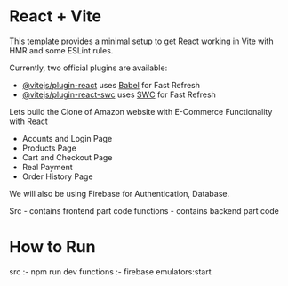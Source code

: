 # React + Vite

This template provides a minimal setup to get React working in Vite with HMR and some ESLint rules.

Currently, two official plugins are available:

- [@vitejs/plugin-react](https://github.com/vitejs/vite-plugin-react/blob/main/packages/plugin-react/README.md) uses [Babel](https://babeljs.io/) for Fast Refresh
- [@vitejs/plugin-react-swc](https://github.com/vitejs/vite-plugin-react-swc) uses [SWC](https://swc.rs/) for Fast Refresh

Lets build the Clone of Amazon website with E-Commerce Functionality with React
-  Acounts and Login Page
 - Products Page
 - Cart and Checkout Page
 - Real Payment
 - Order History Page


We will also be using Firebase for Authentication, Database.

Src - contains frontend part code
functions - contains backend part code

# How to Run
src :-   npm run dev
functions :- firebase emulators:start

